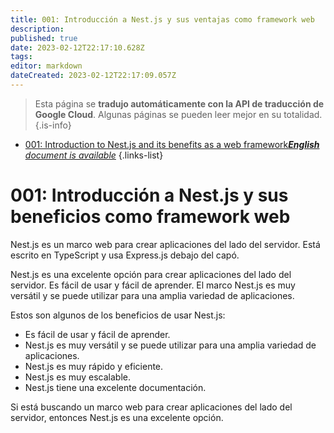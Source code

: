 ```yaml
---
title: 001: Introducción a Nest.js y sus ventajas como framework web
description: 
published: true
date: 2023-02-12T22:17:10.628Z
tags: 
editor: markdown
dateCreated: 2023-02-12T22:17:09.057Z
---
```


> Esta página se **tradujo automáticamente con la API de traducción de Google Cloud**.
Algunas páginas se pueden leer mejor en su totalidad.{.is-info}



- [001: Introduction to Nest.js and its benefits as a web framework***English** document is available*](/en/Knowledge-base/Nest-js/Learning/001-introduction-to-nest-js-and-its-benefits-as-a-web-framework)
{.links-list}


# 001: Introducción a Nest.js y sus beneficios como framework web

Nest.js es un marco web para crear aplicaciones del lado del servidor. Está escrito en TypeScript y usa Express.js debajo del capó.

Nest.js es una excelente opción para crear aplicaciones del lado del servidor. Es fácil de usar y fácil de aprender. El marco Nest.js es muy versátil y se puede utilizar para una amplia variedad de aplicaciones.

Estos son algunos de los beneficios de usar Nest.js:

- Es fácil de usar y fácil de aprender.
- Nest.js es muy versátil y se puede utilizar para una amplia variedad de aplicaciones.
- Nest.js es muy rápido y eficiente.
- Nest.js es muy escalable.
- Nest.js tiene una excelente documentación.

Si está buscando un marco web para crear aplicaciones del lado del servidor, entonces Nest.js es una excelente opción.